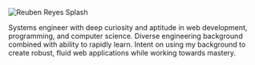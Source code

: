![Reuben Reyes Splash](https://drh2acu5z204m.cloudfront.net/items/2q1W1Q3o2S2W0a1B1D3Y/Splash.png)

Systems engineer with deep curiosity and aptitude in web development, programming, and computer science. Diverse engineering background combined with ability to rapidly learn. Intent on using my background to create robust, fluid web applications while working towards mastery.
